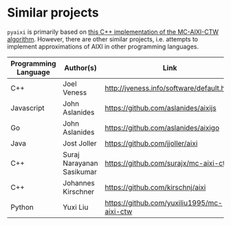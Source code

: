 # Similar projects

`pyaixi` is primarily based on [this C++ implementation of the MC-AIXI-CTW algorithm](https://github.com/moridinamael/mc-aixi). However, there are other similar projects, i.e. attempts to implement approximations of AIXI in other programming languages.

| Programming Language | Author(s)                 | Link                                       |
|----------------------|---------------------------|--------------------------------------------|
| C++                  | Joel Veness               | http://jveness.info/software/default.html  |
| Javascript           | John Aslanides            | https://github.com/aslanides/aixijs        |
| Go                   | John Aslanides            | https://github.com/aslanides/aixigo        |
| Java                 | Jost Joller               | https://github.com/jjoller/aixi            |
| C++                  | Suraj Narayanan Sasikumar | https://github.com/surajx/mc-aixi-ctw      |
| C++                  | Johannes Kirschner        | https://github.com/kirschnj/aixi           |
| Python               | Yuxi Liu                  | https://github.com/yuxiliu1995/mc-aixi-ctw |


